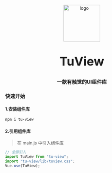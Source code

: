 <p align="center">
    <img alt="logo" src="https://github.com/tujindong/tu-view/blob/main/docs/.vuePress/public/logo.png" width="120" height="120" style="margin-bottom: 10px;">
</p>
<h3 align="center" style="margin: 30px 0 30px;font-weight: bold;font-size:40px;">TuView</h3>
<h3 align="center">一款有触觉的UI组件库</h3>

### 快速开始

#### 1.安装组件库

```bash
npm i tu-view
```

#### 2.引用组件库

> 在 main.js 中引入组件库

```javascript
// 全部引入
import TuView from "tu-view";
import "tu-view/lib/tuview.css";
Vue.use(TuView);
```
